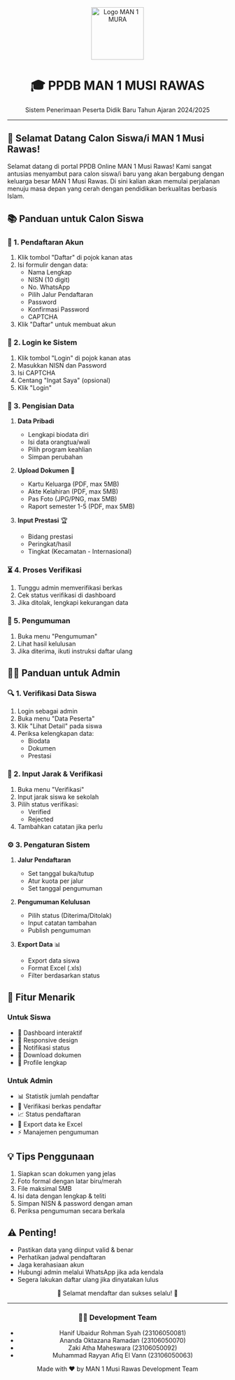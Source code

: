 <div align="center">
  <img src="https://freeimghost.net/images/2025/04/04/logo_kemenag.png" alt="Logo MAN 1 MURA" width="120">
  <h1>🎓 PPDB MAN 1 MUSI RAWAS</h1>
  <p>Sistem Penerimaan Peserta Didik Baru Tahun Ajaran 2024/2025</p>
</div>

---

## 🌟 Selamat Datang Calon Siswa/i MAN 1 Musi Rawas!

Selamat datang di portal PPDB Online MAN 1 Musi Rawas! Kami sangat antusias menyambut para calon siswa/i baru yang akan bergabung dengan keluarga besar MAN 1 Musi Rawas. Di sini kalian akan memulai perjalanan menuju masa depan yang cerah dengan pendidikan berkualitas berbasis Islam.

## 📚 Panduan untuk Calon Siswa

### 🔑 1. Pendaftaran Akun
1. Klik tombol "Daftar" di pojok kanan atas
2. Isi formulir dengan data:
   - Nama Lengkap
   - NISN (10 digit)
   - No. WhatsApp
   - Pilih Jalur Pendaftaran
   - Password
   - Konfirmasi Password
   - CAPTCHA
3. Klik "Daftar" untuk membuat akun

### 🔐 2. Login ke Sistem
1. Klik tombol "Login" di pojok kanan atas
2. Masukkan NISN dan Password
3. Isi CAPTCHA
4. Centang "Ingat Saya" (opsional)
5. Klik "Login"

### 📝 3. Pengisian Data
1. **Data Pribadi**
   - Lengkapi biodata diri
   - Isi data orangtua/wali
   - Pilih program keahlian
   - Simpan perubahan

2. **Upload Dokumen** 📎
   - Kartu Keluarga (PDF, max 5MB)
   - Akte Kelahiran (PDF, max 5MB)
   - Pas Foto (JPG/PNG, max 5MB)
   - Raport semester 1-5 (PDF, max 5MB)

3. **Input Prestasi** 🏆
   - Bidang prestasi
   - Peringkat/hasil
   - Tingkat (Kecamatan - Internasional)

### ⏳ 4. Proses Verifikasi
1. Tunggu admin memverifikasi berkas
2. Cek status verifikasi di dashboard
3. Jika ditolak, lengkapi kekurangan data

### 📢 5. Pengumuman
1. Buka menu "Pengumuman"
2. Lihat hasil kelulusan
3. Jika diterima, ikuti instruksi daftar ulang

## 👨‍💼 Panduan untuk Admin

### 🔍 1. Verifikasi Data Siswa
1. Login sebagai admin
2. Buka menu "Data Peserta"
3. Klik "Lihat Detail" pada siswa
4. Periksa kelengkapan data:
   - Biodata
   - Dokumen
   - Prestasi

### 📏 2. Input Jarak & Verifikasi
1. Buka menu "Verifikasi"
2. Input jarak siswa ke sekolah
3. Pilih status verifikasi:
   - Verified
   - Rejected
4. Tambahkan catatan jika perlu

### ⚙️ 3. Pengaturan Sistem
1. **Jalur Pendaftaran**
   - Set tanggal buka/tutup
   - Atur kuota per jalur
   - Set tanggal pengumuman

2. **Pengumuman Kelulusan**
   - Pilih status (Diterima/Ditolak)
   - Input catatan tambahan
   - Publish pengumuman

3. **Export Data** 📊
   - Export data siswa
   - Format Excel (.xls)
   - Filter berdasarkan status

## 🎨 Fitur Menarik

### Untuk Siswa
- 🎯 Dashboard interaktif
- 📱 Responsive design
- 🔔 Notifikasi status
- 📄 Download dokumen
- 👥 Profile lengkap

### Untuk Admin
- 📊 Statistik jumlah pendaftar
- 📝 Verifikasi berkas pendaftar
- 📈 Status pendaftaran
- 📩 Export data ke Excel
- ⚡ Manajemen pengumuman

## 💡 Tips Penggunaan
1. Siapkan scan dokumen yang jelas
2. Foto formal dengan latar biru/merah
3. File maksimal 5MB
4. Isi data dengan lengkap & teliti
5. Simpan NISN & password dengan aman
6. Periksa pengumuman secara berkala

## ⚠️ Penting!
- Pastikan data yang diinput valid & benar
- Perhatikan jadwal pendaftaran
- Jaga kerahasiaan akun
- Hubungi admin melalui WhatsApp jika ada kendala
- Segera lakukan daftar ulang jika dinyatakan lulus

<div align="center">
  <p>💫 Selamat mendaftar dan sukses selalu! 💫</p>
  
  ---
  ### 👨‍💻 Development Team
  - Hanif Ubaidur Rohman Syah (23106050081)
  - Ananda Oktazana Ramadan (23106050070)
  - Zaki Atha Maheswara (23106050092)
  - Muhammad Rayyan Afiq El Vann (23106050063)
  
  Made with ❤️ by MAN 1 Musi Rawas Development Team
</div>
